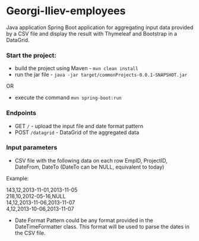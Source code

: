 # Georgi-Iliev-employees

Java application Spring Boot application for aggregating input data provided by a CSV file and display the result with Thymeleaf and Bootstrap in a DataGrid.

### Start the project:
 - build the project using Maven - `mvn clean install`
 - run the jar file - `java -jar target/commonProjects-0.0.1-SNAPSHOT.jar`

OR

 - execute the command `mvn spring-boot:run`

### Endpoints
 - GET `/` - upload the input file and date format pattern
 - POST `/datagrid` - DataGrid of the aggregated data

### Input parameters

 - CSV file with the following data on each row EmpID, ProjectID, DateFrom, DateTo (DateTo can be NULL, equivalent to today)

 Example:
 
143,12,2013-11-01,2013-11-05<br/>
218,10,2012-05-16,NULL<br/> 
14,12,2013-11-06,2013-11-07<br/>
4,12,2013-10-06,2013-11-07

 - Date Format Pattern could be any format provided in the DateTimeFormatter class. This format will be used to parse the dates in the CSV file. 

